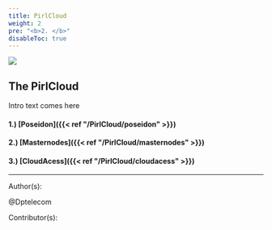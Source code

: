 ```yaml
---
title: PirlCloud
weight: 2
pre: "<b>2. </b>"
disableToc: true
---
```


![](/PirlCloud/images/pirlclouddark.jpg)




## The PirlCloud


Intro text comes here


#### 1.) [Poseidon]({{< ref "/PirlCloud/poseidon" >}})
#### 2.) [Masternodes]({{< ref "/PirlCloud/masternodes" >}})
#### 3.) [CloudAcess]({{< ref "/PirlCloud/cloudacess" >}})




---
Author(s):


@Dptelecom


Contributor(s):
